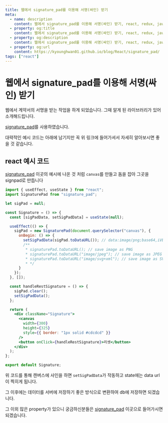 ```yaml
---
title: 웹에서 signature_pad를 이용해 서명(싸인) 받기
meta:
  - name: description
    content: 웹에서 signature_pad를 이용해 서명(싸인) 받기, react, redux, javascript, html
  - property: og:title
    content: 웹에서 signature_pad를 이용해 서명(싸인) 받기, react, redux, javascript, html
  - property: og:description
    content: 웹에서 signature_pad를 이용해 서명(싸인) 받기, react, redux, javascript, html
  - property: og:url
    content: https://kyounghwan01.github.io/blog/React/signature_pad/
tags: ["react"]
---
```


# 웹에서 signature_pad를 이용해 서명(싸인) 받기

웹에서 계약서의 서명을 받는 작업을 하게 되었습니다. 그때 알게 된 라이브러리가 있어 소개해드립니다.

[signature_pad](https://www.npmjs.com/package/signature_pad)를 사용하였습니다.

대략적인 예시 코드는 아래에 남기지만 꼭 위 링크에 들어가셔서 자세히 알아보시면 좋을 것 같습니다.

## react 예시 코드

[signature_pad](https://www.npmjs.com/package/signature_pad) 이곳의 예시에 나온 것 처럼 `canvas`를 만들고 돔을 잡아 그곳을 signpad로 만듭니다

```jsx
import { useEffect, useState } from "react";
import SignaturePad from "signature_pad";

let sigPad = null;

const Signature = () => {
  const [sigPadData, setSigPadData] = useState(null);

  useEffect(() => {
    sigPad = new SignaturePad(document.querySelector("canvas"), {
      onBegin: () => {
        setSigPadData(sigPad.toDataURL()); // data:image/png;base64,iVBORw0K...
        /**
         * signaturePad.toDataURL(); // save image as PNG
         * signaturePad.toDataURL("image/jpeg"); // save image as JPEG
         * signaturePad.toDataURL("image/svg+xml"); // save image as SVG
         * */
      }
    });
  }, []);

  const handleRestSignature = () => {
    sigPad.clear();
    setSigPadData();
  };

  return (
    <div className="Signature">
      <canvas
        width={300}
        height={325}
        style={{ border: "1px solid #cdcdcd" }}
      />
      <button onClick={handleRestSignature}>리셋</button>
    </div>
  );
};

export default Signature;
```

위 코드를 통해 캔버스에 사인을 하면 `setSigPadData`가 작동하고 state에는 data url이 찍히게 됩니다.

그 이후에는 데이터를 서버에 저장하기 좋은 방식으로 변환하여 db에 저장하면 되겠습니다.

그 이외 많은 property가 있으니 궁금하신분들은 [signature_pad](https://www.npmjs.com/package/signature_pad) 이곳으로 들어가시면 되겠습니다.

<TagLinks />

<Comment />
